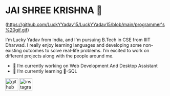 # JAI SHREE KRISHNA 🙏

(https://github.com/LuckYYadav15/LuckYYadav15/blob/main/programmer's%20gif.gif)

I'm Lucky Yadav from India, and I'm pursuing B.Tech in CSE from IIIT Dharwad. I really enjoy learning languages and developing some non-existing outcomes to solve real-life problems. I’m excited to work on different projects along with the people around me.

- 🔭 I’m currently working on Web Development And Desktop Assistant 
- 🌱 I’m currently learning 💼-SQL 


[<img src='https://cdn.jsdelivr.net/npm/simple-icons@3.0.1/icons/github.svg' alt='github' height='40'>](https://github.com/https://github.com/LuckYYadav15)  [<img src='https://cdn.jsdelivr.net/npm/simple-icons@3.0.1/icons/instagram.svg' alt='instagram' height='40'>](https://www.instagram.com/https://www.instagram.com/utkarshyadav15//)  
